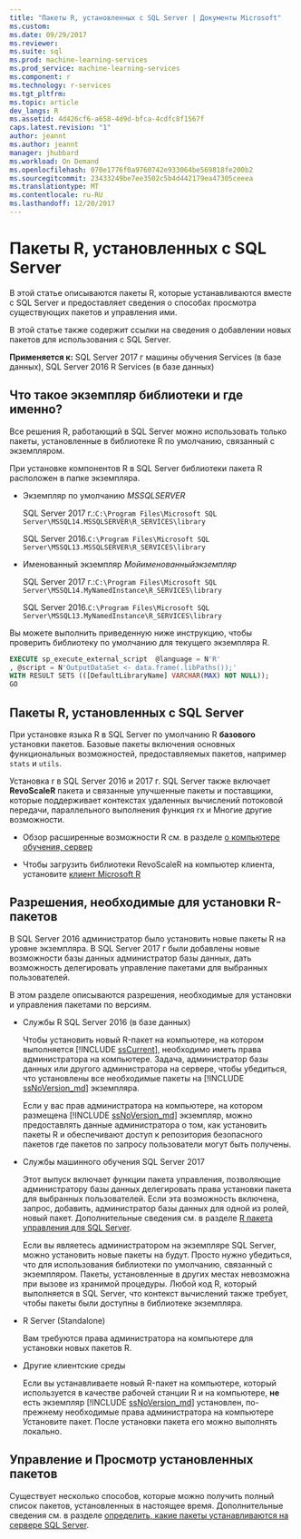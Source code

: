 ```yaml
---
title: "Пакеты R, установленных с SQL Server | Документы Microsoft"
ms.custom: 
ms.date: 09/29/2017
ms.reviewer: 
ms.suite: sql
ms.prod: machine-learning-services
ms.prod_service: machine-learning-services
ms.component: r
ms.technology: r-services
ms.tgt_pltfrm: 
ms.topic: article
dev_langs: R
ms.assetid: 4d426cf6-a658-4d9d-bfca-4cdfc8f1567f
caps.latest.revision: "1"
author: jeannt
ms.author: jeannt
manager: jhubbard
ms.workload: On Demand
ms.openlocfilehash: 070e1776f0a9760742e933064be569818fe200b2
ms.sourcegitcommit: 23433249be7ee3502c5b4d442179ea47305ceeea
ms.translationtype: MT
ms.contentlocale: ru-RU
ms.lasthandoff: 12/20/2017
---
```

# <a name="r-packages-installed-with-sql-server"></a>Пакеты R, установленных с SQL Server

В этой статье описываются пакеты R, которые устанавливаются вместе с SQL Server и предоставляет сведения о способах просмотра существующих пакетов и управления ими.

В этой статье также содержит ссылки на сведения о добавлении новых пакетов для использования с SQL Server.

**Применяется к:** SQL Server 2017 г машины обучения Services (в базе данных), SQL Server 2016 R Services (в базе данных)

## <a name="what-is-the-instance-library-and-where-is-it"></a>Что такое экземпляр библиотеки и где именно?

Все решения R, работающий в SQL Server можно использовать только пакеты, установленные в библиотеке R по умолчанию, связанный с экземпляром.

При установке компонентов R в SQL Server библиотеки пакета R расположен в папке экземпляра.

+ Экземпляр по умолчанию *MSSQLSERVER* 

    SQL Server 2017 г.:`C:\Program Files\Microsoft SQL Server\MSSQL14.MSSQLSERVER\R_SERVICES\library` 
    
    SQL Server 2016.`C:\Program Files\Microsoft SQL Server\MSSQL13.MSSQLSERVER\R_SERVICES\library`

+ Именованный экземпляр *Мойименованныйэкземпляр* 

    SQL Server 2017 г.:`C:\Program Files\Microsoft SQL Server\MSSQL14.MyNamedInstance\R_SERVICES\library` 
    
    SQL Server 2016.`C:\Program Files\Microsoft SQL Server\MSSQL13.MyNamedInstance\R_SERVICES\library`

Вы можете выполнить приведенную ниже инструкцию, чтобы проверить библиотеку по умолчанию для текущего экземпляра R.

```SQL
EXECUTE sp_execute_external_script  @language = N'R'
, @script = N'OutputDataSet <- data.frame(.libPaths());'
WITH RESULT SETS (([DefaultLibraryName] VARCHAR(MAX) NOT NULL));
GO
```
## <a name="r-packages-installed-with-sql-server"></a>Пакеты R, установленных с SQL Server

При установке языка R в SQL Server по умолчанию R **базового** установки пакетов. Базовые пакеты включения основных функциональных возможностей, предоставляемых пакетов, например `stats` и `utils`.

Установка r в SQL Server 2016 и 2017 г. SQL Server также включает **RevoScaleR** пакета и связанные улучшенные пакеты и поставщики, которые поддерживает контекстах удаленных вычислений потоковой передачи, параллельного выполнения функция rx и Многие другие возможности.

+ Обзор расширенные возможности R см. в разделе [о компьютере обучения, сервер](https://docs.microsoft.com/r-server/what-is-microsoft-r-server)

+ Чтобы загрузить библиотеки RevoScaleR на компьютер клиента, установите [клиент Microsoft R](https://docs.microsoft.com/r-server/r-client/what-is-microsoft-r-client)

## <a name="permissions-required-for-installing-r-packages"></a>Разрешения, необходимые для установки R-пакетов

В SQL Server 2016 администратор было установить новые пакеты R на уровне экземпляра. В SQL Server 2017 г были добавлены новые возможности базы данных администратор базы данных, дать возможность делегировать управление пакетами для выбранных пользователей.

В этом разделе описываются разрешения, необходимые для установки и управления пакетами по версиям.

+ Службы R SQL Server 2016 (в базе данных)

    Чтобы установить новый R-пакет на компьютере, на котором выполняется [!INCLUDE [ssCurrent](..\..\includes\sscurrent-md.md)], необходимо иметь права администратора на компьютере. Задача, администратор базы данных или другого администратора на сервере, чтобы убедиться, что установлены все необходимые пакеты на [!INCLUDE [ssNoVersion_md](..\..\includes\ssnoversion-md.md)] экземпляра.

    Если у вас прав администратора на компьютере, на котором размещена [!INCLUDE [ssNoVersion_md](..\..\includes\ssnoversion-md.md)] экземпляр, можно предоставлять данные администратора о том, как установить пакеты R и обеспечивают доступ к репозитория безопасного пакетов где пакетов по запросу пользователи могут быть получены.

+ Службы машинного обучения SQL Server 2017

    Этот выпуск включает функции пакета управления, позволяющие администратору базы данных делегировать права установки пакета для выбранных пользователей. Если эта возможность включена, запрос, добавить, администратор базы данных для одной из ролей, новый пакет. Дополнительные сведения см. в разделе [R пакета управления для SQL Server](r-package-management-for-sql-server-r-services.md).

    Если вы являетесь администратором на экземпляре SQL Server, можно установить новые пакеты на будут. Просто нужно убедиться, что для использования библиотеки по умолчанию, связанный с экземпляром. Пакеты, установленные в других местах невозможна при вызове из хранимой процедуры. Любой код R, который выполняется в SQL Server, что контекст вычислений также требует, чтобы пакеты были доступны в библиотеке экземпляра.

+ R Server (Standalone)

    Вам требуются права администратора на компьютере для установки новых пакетов R.

+ Другие клиентские среды

    Если вы устанавливаете новый R-пакет на компьютере, который используется в качестве рабочей станции R и на компьютере, **не** есть экземпляр [!INCLUDE [ssNoVersion_md](..\..\includes\ssnoversion-md.md)] установлен, по-прежнему необходимые права администратора на компьютере Установите пакет. После установки пакета его можно выполнять локально.

## <a name="managing-or-viewing-installed-packages"></a>Управление и Просмотр установленных пакетов

Существует несколько способов, которые можно получить полный список пакетов, установленных в настоящее время. Дополнительные сведения см. в разделе [определить, какие пакеты устанавливаются на сервере SQL Server](determine-which-packages-are-installed-on-sql-server.md).

